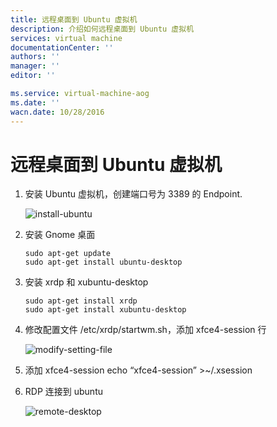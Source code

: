 ```yaml
---
title: 远程桌面到 Ubuntu 虚拟机
description: 介绍如何远程桌面到 Ubuntu 虚拟机
services: virtual machine
documentationCenter: ''
authors: ''
manager: ''
editor: ''

ms.service: virtual-machine-aog
ms.date: ''
wacn.date: 10/28/2016
---
```


# 远程桌面到 Ubuntu 虚拟机 #

1. 安装 Ubuntu 虚拟机，创建端口号为 3389 的 Endpoint.

    ![install-ubuntu](./media/aog-virtual-machines-ubuntu-remote-desktop/install-ubuntu.png "install-ubuntu")

2. 安装 Gnome 桌面

    ```
    sudo apt-get update
    sudo apt-get install ubuntu-desktop
    ```

3. 安装 xrdp 和 xubuntu-desktop

    ```
    sudo apt-get install xrdp
    sudo apt-get install xubuntu-desktop
    ```

4. 修改配置文件 /etc/xrdp/startwm.sh，添加 xfce4-session 行

    ![modify-setting-file](./media/aog-virtual-machines-ubuntu-remote-desktop/modify-setting-file.png "modify-setting-file")

5. 添加 xfce4-session
        echo “xfce4-session” >~/.xsession

6. RDP 连接到 ubuntu

    ![remote-desktop](./media/aog-virtual-machines-ubuntu-remote-desktop/remote-desktop.png "remote-desktop")